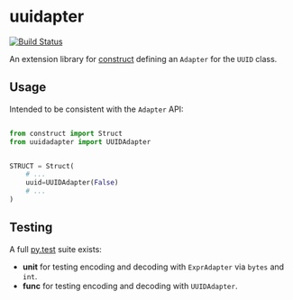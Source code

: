 # uuidapter

[![Build Status](https://travis-ci.com/phuntimes/construct-uuid.svg?branch=master)](https://travis-ci.com/phuntimes/construct-uuid)

An extension library for [construct] defining an `Adapter` for the `UUID` class.

## Usage

Intended to be consistent with the `Adapter` API:

```python

from construct import Struct
from uuidadapter import UUIDAdapter


STRUCT = Struct(
    # ...
    uuid=UUIDAdapter(False)
    # ...
)

```

## Testing

A full [py.test] suite exists:

 * **unit** for testing encoding and decoding with `ExprAdapter` via `bytes` and `int`.
 * **func** for testing encoding and decoding with `UUIDAdapter`.


[construct]: https://github.com/construct/construct
[py.test]: https://docs.pytest.org/
